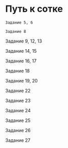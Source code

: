 # Путь к сотке #

    Задание 5, 6

    Задание 8

Задание 9, 12, 13

Задание 14, 15

Задание 16, 17

Задание 18

Задание 19, 20

Задание 22

Задание 23

Задание 24

Задание 25

Задание 26

Задание 27
